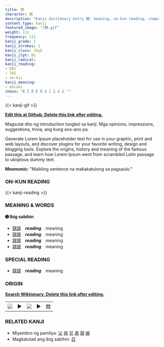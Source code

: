 ```yaml
---
title: 競
character: 競
description: "Kanji dictionary entry 競: meaning, on-kun reading, compounds, origin, related kanji"
content_type: kanji
featured_image: "/競.gif"
weight: 111
frequency: 111
kanji_grade: 1
kanji_strokes: 1
kanji_class: Jōyō
kanji_jlpt: N1
kanji_radical: 
kanji_reading: 
- DAI
- TAI
- oo-kii
kanji_meaning:
- malaki
chōon: "Ā Ī Ū Ē Ō ā ī ū ē ō ’"
---
```

[//]: # (Don't edit the line below. Kanji animated GIF code is automatically generated.)
{{< kanji-gif >}}

[//]: # (Edit below this line.)

**[Edit this at Github. Delete this link after editing.](https://github.com/tim0g/tim/tree/main/content/kanji/競/index.md)**

Magsulat dito ng introduction tungkol sa kanji. Mga opinions, impressions, suggestions, trivia, ang kung ano-ano pa.

Generate Lorem Ipsum placeholder text for use in your graphic, print and web layouts, and discover plugins for your favorite writing, design and blogging tools. Explore the origins, history and meaning of the famous passage, and learn how Lorem Ipsum went from scrambled Latin passage to ubiqitous dummy text.
 
**Mnemonic:** "Maikling sentence na makakatulong sa pagsaulo."

### ON-KUN READING

[//]: # (Don't edit the line below. ON-KUN READING code is automatically generated.)
{{< kanji-reading >}}

### MEANING & WORDS

#### ➊ **Ibig sabihin**
  - [競](../競)[競](../競)　***reading***　meaning
  - [競](../競)[競](../競)　***reading***　meaning
  - [競](../競)[競](../競)　***reading***　meaning
  - [競](../競)[競](../競)　***reading***　meaning

### SPECIAL READING
  - [競](../競)[競](../競)　***reading***　meaning

### ORIGIN

**[Search Wiktionary. Delete this link after editing.](https://wiktionary.org/wiki/競)**
<table class="kanji-table"><tr><td>
<img src="60px-競-bronze.svg.png">
</td><td>▶</td><td>
<img src="60px-競-oracle.svg.png">
</td><td>▶</td>
<td class="kanji-origin">競</td>
</tr></table>

### RELATED KANJI
- Miyembro ng pamilya: [父](../父) [母](../母) [兄](../兄) [弟](../弟) [競](../競) [娘](../娘)
- Magkatulad ang ibig sabihin: [日](../日)
